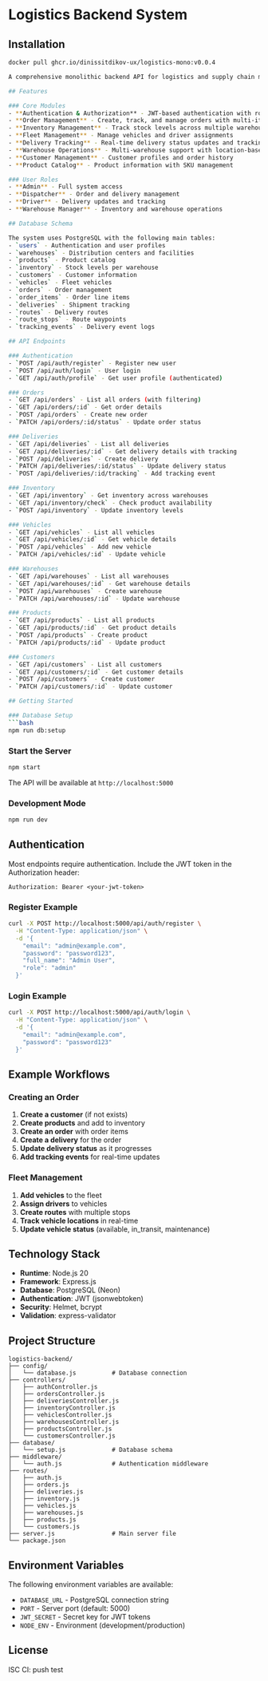 # Logistics Backend System

## Installation

```bash
docker pull ghcr.io/dinissitdikov-ux/logistics-mono:v0.0.4

A comprehensive monolithic backend API for logistics and supply chain management, built with Node.js, Express, and PostgreSQL.

## Features

### Core Modules
- **Authentication & Authorization** - JWT-based authentication with role-based access control
- **Order Management** - Create, track, and manage orders with multi-item support
- **Inventory Management** - Track stock levels across multiple warehouses
- **Fleet Management** - Manage vehicles and driver assignments
- **Delivery Tracking** - Real-time delivery status updates and tracking events
- **Warehouse Operations** - Multi-warehouse support with location-based inventory
- **Customer Management** - Customer profiles and order history
- **Product Catalog** - Product information with SKU management

### User Roles
- **Admin** - Full system access
- **Dispatcher** - Order and delivery management
- **Driver** - Delivery updates and tracking
- **Warehouse Manager** - Inventory and warehouse operations

## Database Schema

The system uses PostgreSQL with the following main tables:
- `users` - Authentication and user profiles
- `warehouses` - Distribution centers and facilities
- `products` - Product catalog
- `inventory` - Stock levels per warehouse
- `customers` - Customer information
- `vehicles` - Fleet vehicles
- `orders` - Order management
- `order_items` - Order line items
- `deliveries` - Shipment tracking
- `routes` - Delivery routes
- `route_stops` - Route waypoints
- `tracking_events` - Delivery event logs

## API Endpoints

### Authentication
- `POST /api/auth/register` - Register new user
- `POST /api/auth/login` - User login
- `GET /api/auth/profile` - Get user profile (authenticated)

### Orders
- `GET /api/orders` - List all orders (with filtering)
- `GET /api/orders/:id` - Get order details
- `POST /api/orders` - Create new order
- `PATCH /api/orders/:id/status` - Update order status

### Deliveries
- `GET /api/deliveries` - List all deliveries
- `GET /api/deliveries/:id` - Get delivery details with tracking
- `POST /api/deliveries` - Create delivery
- `PATCH /api/deliveries/:id/status` - Update delivery status
- `POST /api/deliveries/:id/tracking` - Add tracking event

### Inventory
- `GET /api/inventory` - Get inventory across warehouses
- `GET /api/inventory/check` - Check product availability
- `POST /api/inventory` - Update inventory levels

### Vehicles
- `GET /api/vehicles` - List all vehicles
- `GET /api/vehicles/:id` - Get vehicle details
- `POST /api/vehicles` - Add new vehicle
- `PATCH /api/vehicles/:id` - Update vehicle

### Warehouses
- `GET /api/warehouses` - List all warehouses
- `GET /api/warehouses/:id` - Get warehouse details
- `POST /api/warehouses` - Create warehouse
- `PATCH /api/warehouses/:id` - Update warehouse

### Products
- `GET /api/products` - List all products
- `GET /api/products/:id` - Get product details
- `POST /api/products` - Create product
- `PATCH /api/products/:id` - Update product

### Customers
- `GET /api/customers` - List all customers
- `GET /api/customers/:id` - Get customer details
- `POST /api/customers` - Create customer
- `PATCH /api/customers/:id` - Update customer

## Getting Started

### Database Setup
```bash
npm run db:setup
```

### Start the Server
```bash
npm start
```

The API will be available at `http://localhost:5000`

### Development Mode
```bash
npm run dev
```

## Authentication

Most endpoints require authentication. Include the JWT token in the Authorization header:

```
Authorization: Bearer <your-jwt-token>
```

### Register Example
```bash
curl -X POST http://localhost:5000/api/auth/register \
  -H "Content-Type: application/json" \
  -d '{
    "email": "admin@example.com",
    "password": "password123",
    "full_name": "Admin User",
    "role": "admin"
  }'
```

### Login Example
```bash
curl -X POST http://localhost:5000/api/auth/login \
  -H "Content-Type: application/json" \
  -d '{
    "email": "admin@example.com",
    "password": "password123"
  }'
```

## Example Workflows

### Creating an Order

1. **Create a customer** (if not exists)
2. **Create products** and add to inventory
3. **Create an order** with order items
4. **Create a delivery** for the order
5. **Update delivery status** as it progresses
6. **Add tracking events** for real-time updates

### Fleet Management

1. **Add vehicles** to the fleet
2. **Assign drivers** to vehicles
3. **Create routes** with multiple stops
4. **Track vehicle locations** in real-time
5. **Update vehicle status** (available, in_transit, maintenance)

## Technology Stack

- **Runtime**: Node.js 20
- **Framework**: Express.js
- **Database**: PostgreSQL (Neon)
- **Authentication**: JWT (jsonwebtoken)
- **Security**: Helmet, bcrypt
- **Validation**: express-validator

## Project Structure

```
logistics-backend/
├── config/
│   └── database.js          # Database connection
├── controllers/
│   ├── authController.js
│   ├── ordersController.js
│   ├── deliveriesController.js
│   ├── inventoryController.js
│   ├── vehiclesController.js
│   ├── warehousesController.js
│   ├── productsController.js
│   └── customersController.js
├── database/
│   └── setup.js             # Database schema
├── middleware/
│   └── auth.js              # Authentication middleware
├── routes/
│   ├── auth.js
│   ├── orders.js
│   ├── deliveries.js
│   ├── inventory.js
│   ├── vehicles.js
│   ├── warehouses.js
│   ├── products.js
│   └── customers.js
├── server.js                # Main server file
└── package.json
```

## Environment Variables

The following environment variables are available:
- `DATABASE_URL` - PostgreSQL connection string
- `PORT` - Server port (default: 5000)
- `JWT_SECRET` - Secret key for JWT tokens
- `NODE_ENV` - Environment (development/production)

  
## License

ISC
CI: push test
